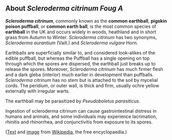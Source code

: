 About *Scleroderma citrinum Foug A* 
-----------------------------------



***Scleroderma citrinum***, commonly known as the **common earthball**,
**pigskin poison puffball**, or **common earth ball**, is the most
common species of **earthball** in the UK and occurs widely in woods,
heathland and in short grass from Autumn to Winter. *Scleroderma
citrinum* has two synonyms, *Scleroderma aurantium* (Vaill.) and
*Scleroderma vulgare* Horn.

Earthballs are superficially similar to, and considered look-alikes of
the edible puffball, but whereas the Puffball has a single opening on
top through which the spores are dispersed, the earthball just breaks up
to release the spores. Moreover, *Scleroderma citrinum* has much firmer
flesh and a dark gleba (interior) much earlier in development than
puffballs. *Scleroderma citrinum* has no stem but is attached to the
soil by mycelial cords. The peridium, or outer wall, is thick and firm,
usually ochre yellow externally with irregular warts.

The earthball may be parasitized by *Pseudoboletus parasiticus*.

Ingestion of scleroderma citrinum can cause gastrointestinal distress in
humans and animals, and some individuals may experience lacrimation,
rhinitis and rhinorrhea, and conjunctivitis from exposure to its spores.

([Text](http://en.wikipedia.org/wiki/Scleroderma_citrinum) and
[image](http://commons.wikimedia.org/wiki/File:Scleroderma_citrinum.jpg)
from [Wikipedia](http://en.wikipedia.org/), the free encyclopaedia.)
